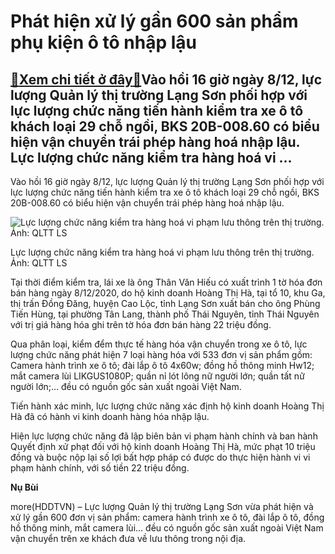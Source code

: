 Phát hiện xử lý gần 600 sản phẩm phụ kiện ô tô nhập lậu
=======================================================

[:gift:Xem chi tiết ở đây:gift:](https://hddtvn.com/phat-hien-xu-ly-gan-600-san-pham-phu-kien-o-to-nhap-lau/)Vào hồi 16 giờ ngày 8/12, lực lượng Quản lý thị trường Lạng Sơn phối hợp với lực lượng chức năng tiến hành kiểm tra xe ô tô khách loại 29 chỗ ngồi, BKS 20B-008.60 có biểu hiện vận chuyển trái phép hàng hoá nhập lậu. Lực lượng chức năng kiểm tra hàng hoá vi …
------------------------------------------------------------------------------------------------------------------------------------------------------------------------------------------------------------------------------------------------------------------


Vào hồi 16 giờ ngày 8/12, lực lượng Quản lý thị trường Lạng Sơn phối hợp với lực lượng chức năng tiến hành kiểm tra xe ô tô khách loại 29 chỗ ngồi, BKS 20B-008.60 có biểu hiện vận chuyển trái phép hàng hoá nhập lậu.





![Lực lượng chức năng kiểm tra hàng hoá vi phạm lưu thông trên thị trường. Ảnh: QLTT LS](https://hddtvn.com/wp-content/uploads/2021/01/4859_BS-phat_hien_xe_khach_van_chuyen_hang_lau.jpg "Lực lượng chức năng kiểm tra hàng hoá vi phạm lưu thông trên thị trường. Ảnh: QLTT LS")


Lực lượng chức năng kiểm tra hàng hoá vi phạm lưu thông trên thị trường. Ảnh: QLTT LS



Tại thời điểm kiểm tra, lái xe là ông Thân Văn Hiếu có xuất trình 1 tờ hóa đơn bán hàng ngày 8/12/2020, do hộ kinh doanh Hoàng Thị Hà, tại tổ 10, khu Ga, thị trấn Đồng Đăng, huyện Cao Lộc, tỉnh Lạng Sơn xuất bán cho ông Phùng Tiến Hùng, tại phường Tân Lang, thành phố Thái Nguyên, tỉnh Thái Nguyên với trị giá hàng hóa ghi trên tờ hóa đơn bán hàng 22 triệu đồng.


Qua phân loại, kiểm đểm thực tế hàng hóa vận chuyển trong xe ô tô, lực lượng chức năng phát hiện 7 loại hàng hóa với 533 đơn vị sản phẩm gồm: Camera hành trình xe ô tô; đài lắp ô tô 4x60w; đồng hồ thông minh Hw12; mắt camera lùi LIKGUS1080P; quần nỉ lót lông nữ người lớn; quần tất nữ người lớn;… đều có nguồn gốc sản xuất ngoài Việt Nam.


Tiến hành xác minh, lực lượng chức năng xác định hộ kinh doanh Hoàng Thị Hà đã có hành vi kinh doanh hàng hóa nhập lậu.


Hiện lực lượng chức năng đã lập biên bản vi phạm hành chính và ban hành Quyết định xử phạt đối với hộ kinh doanh Hoàng Thị Hà, mức phạt 10 triệu đồng và buộc nộp lại số lợi bất hợp pháp có được do thực hiện hành vi vi phạm hành chính, với số tiền 22 triệu đồng.




**Nụ Bùi**



more(HDDTVN) – Lực lượng Quản lý thị trường Lạng Sơn vừa phát hiện và xử lý gần 600 đơn vị sản phẩm: camera hành trình xe ô tô, đài lắp ô tô, đồng hồ thông minh, mắt camera lùi… đều có nguồn gốc sản xuất ngoài Việt Nam vận chuyển trên xe khách đưa về lưu thông trong nội địa.

